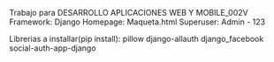 Trabajo para DESARROLLO APLICACIONES WEB Y MOBILE_002V
Framework: Django
Homepage: Maqueta.html
Superuser: Admin - 123

Librerias a installar(pip install): pillow
                                    django-allauth
                                    django_facebook
                                    social-auth-app-django

                                    
